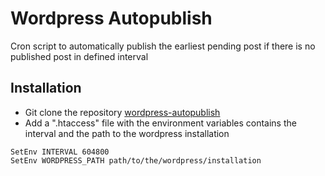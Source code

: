 # Wordpress Autopublish
Cron script to automatically publish the earliest pending post if there is no published post in defined interval

## Installation
- Git clone the repository [wordpress-autopublish](https://github.com/dragonprojects/wordpress-autopublish.git)
- Add a ".htaccess" file with the environment variables contains the interval and the path to the wordpress installation
```
SetEnv INTERVAL 604800
SetEnv WORDPRESS_PATH path/to/the/wordpress/installation
```
